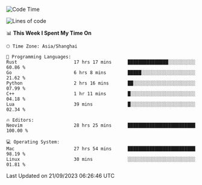 <!--START_SECTION:waka-->
![Code Time](http://img.shields.io/badge/Code%20Time-1%2C612%20hrs%202%20mins-blue)

![Lines of code](https://img.shields.io/badge/From%20Hello%20World%20I%27ve%20Written-286.1%20thousand%20lines%20of%20code-blue)

📊 **This Week I Spent My Time On** 

```text
🕑︎ Time Zone: Asia/Shanghai

💬 Programming Languages: 
Rust                     17 hrs 17 mins      ███████████████░░░░░░░░░░   60.86 % 
Go                       6 hrs 8 mins        █████░░░░░░░░░░░░░░░░░░░░   21.62 % 
Python                   2 hrs 16 mins       ██░░░░░░░░░░░░░░░░░░░░░░░   07.99 % 
C++                      1 hr 11 mins        █░░░░░░░░░░░░░░░░░░░░░░░░   04.18 % 
Lua                      39 mins             █░░░░░░░░░░░░░░░░░░░░░░░░   02.34 % 

🔥 Editors: 
Neovim                   28 hrs 25 mins      █████████████████████████   100.00 % 

💻 Operating System: 
Mac                      27 hrs 54 mins      █████████████████████████   98.19 % 
Linux                    30 mins             ░░░░░░░░░░░░░░░░░░░░░░░░░   01.81 % 
```


 Last Updated on 21/09/2023 06:26:46 UTC
<!--END_SECTION:waka-->
